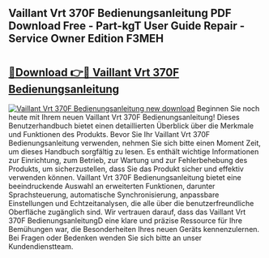 ## Vaillant Vrt 370F Bedienungsanleitung PDF Download Free - Part-kgT User Guide Repair - Service Owner Edition F3MEH

# <h2><a href="http://df1qqli.blite.top/?on=Vaillant+Vrt+370F+Bedienungsanleitung">🔗Download 👉🔴 Vaillant Vrt 370F Bedienungsanleitung</a></h2>

[![Vaillant Vrt 370F Bedienungsanleitung new download](https://i.imgur.com/lujVjoI.png)](http://df1qqli.blite.top/?on=Vaillant+Vrt+370F+Bedienungsanleitung)
Beginnen Sie noch heute mit Ihrem neuen Vaillant Vrt 370F Bedienungsanleitung! Dieses Benutzerhandbuch bietet einen detaillierten Überblick über die Merkmale und Funktionen des Produkts. Bevor Sie Ihr Vaillant Vrt 370F Bedienungsanleitung verwenden, nehmen Sie sich bitte einen Moment Zeit, um dieses Handbuch sorgfältig zu lesen. Es enthält wichtige Informationen zur Einrichtung, zum Betrieb, zur Wartung und zur Fehlerbehebung des Produkts, um sicherzustellen, dass Sie das Produkt sicher und effektiv verwenden können. Vaillant Vrt 370F Bedienungsanleitung bietet eine beeindruckende Auswahl an erweiterten Funktionen, darunter Sprachsteuerung, automatische Synchronisierung, anpassbare Einstellungen und Echtzeitanalysen, die alle über die benutzerfreundliche Oberfläche zugänglich sind. Wir vertrauen darauf, dass das Vaillant Vrt 370F BedienungsanleitungD eine klare und präzise Ressource für Ihre Bemühungen war, die Besonderheiten Ihres neuen Geräts kennenzulernen. Bei Fragen oder Bedenken wenden Sie sich bitte an unser Kundendienstteam.

